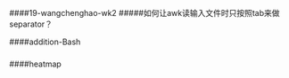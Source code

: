 ####19-wangchenghao-wk2
#####如何让awk读输入文件时只按照tab来做separator？

####addition-Bash
#####

####heatmap
#####
